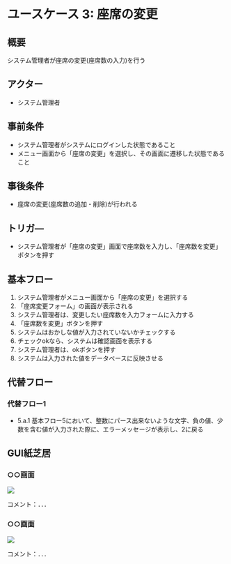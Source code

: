 # ユースケース 3: 座席の変更

## 概要

システム管理者が座席の変更(座席数の入力)を行う

## アクター

- システム管理者

## 事前条件

- システム管理者がシステムにログインした状態であること
- メニュー画面から「座席の変更」を選択し、その画面に遷移した状態であること

## 事後条件

- 座席の変更(座席数の追加・削除)が行われる

## トリガ―

- システム管理者が「座席の変更」画面で座席数を入力し、「座席数を変更」ボタンを押す

## 基本フロー

1. システム管理者がメニュー画面から「座席の変更」を選択する
2. 「座席変更フォーム」の画面が表示される
3. システム管理者は、変更したい座席数を入力フォームに入力する
4. 「座席数を変更」ボタンを押す
5. システムはおかしな値が入力されていないかチェックする
6. チェックokなら、システムは確認画面を表示する
7. システム管理者は、okボタンを押す
8. システムは入力された値をデータベースに反映させる

## 代替フロー

### 代替フロー1

- 5.a.1  基本フロー5において、整数にパース出来ないような文字、負の値、少数を含む値が入力された際に、エラーメッセージが表示し、2に戻る

## GUI紙芝居

### ○○画面

<img src="gamen1.png">

コメント：．．．

### ○○画面

<img src="gamen2.png">

コメント：．．．

